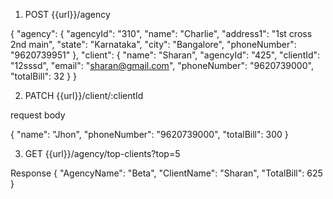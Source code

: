 1.  POST {{url}}/agency

{
"agency": {
"agencyId": "310",
"name": "Charlie",
"address1": "1st cross 2nd main",
"state": "Karnataka",
"city": "Bangalore",
"phoneNumber": "9620739951"
},
"client": {
"name": "Sharan",
"agencyId": "425",
"clientId": "12sssd",
"email": "sharan@gmail.com",
"phoneNumber": "9620739000",
"totalBill": 32
}
}

2.  PATCH {{url}}/client/:clientId

request body

{
"name": "Jhon",
"phoneNumber": "9620739000",
"totalBill": 300
}

3. GET {{url}}/agency/top-clients?top=5

Response
{
"AgencyName": "Beta",
"ClientName": "Sharan",
"TotalBill": 625
}
